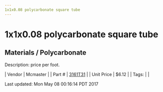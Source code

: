 ```yaml
---
1x1x0.08 polycarbonate square tube
---
```

# 1x1x0.08 polycarbonate square tube
## Materials / Polycarbonate
Description: 	price per foot.  

| Vendor | Mcmaster | 
| Part # | [3161T31](https://www.mcmaster.com/#3161T31) | 
| Unit Price | $6.12 | 
| Tags: |  | 

Last updated: Mon May 08 00:16:14 PDT 2017